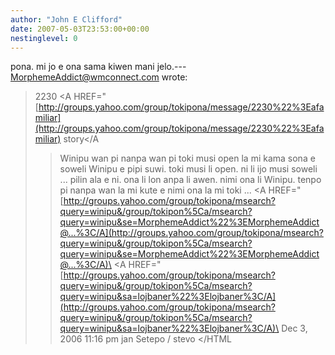 ```yaml
---
author: "John E Clifford"
date: 2007-05-03T23:53:00+00:00
nestinglevel: 0
---
```

pona. mi jo e ona sama kiwen mani jelo.---
 [MorphemeAddict@wmconnect.com](mailto://MorphemeAddict@wmconnect.com) wrote:

> 2230 <A HREF="[http://groups.yahoo.com/group/tokipona/message/2230%22%3Eafamiliar](http://groups.yahoo.com/group/tokipona/message/2230%22%3Eafamiliar) story</A
>> Winipu wan pi nanpa wan pi toki musi open la mi kama sona e soweli Winipu e
> pipi suwi. toki musi li open. ni li ijo musi soweli ... pilin ala e ni. ona li
> lon anpa li awen. nimi ona li Winipu. tenpo pi nanpa wan la mi kute e nimi ona
> la mi toki ... <A
>HREF="[http://groups.yahoo.com/group/tokipona/msearch?query=winipu&/group/tokipon%5Ca/msearch?query=winipu&se=MorphemeAddict%22%3EMorphemeAddict@...%3C/A](http://groups.yahoo.com/group/tokipona/msearch?query=winipu&/group/tokipon%5Ca/msearch?query=winipu&se=MorphemeAddict%22%3EMorphemeAddict@...%3C/A)\
>> <A
>HREF="[http://groups.yahoo.com/group/tokipona/msearch?query=winipu&/group/tokipon%5Ca/msearch?query=winipu&sa=lojbaner%22%3Elojbaner%3C/A](http://groups.yahoo.com/group/tokipona/msearch?query=winipu&/group/tokipon%5Ca/msearch?query=winipu&sa=lojbaner%22%3Elojbaner%3C/A)\
>> Dec 3, 2006
> 11:16 pm
>> jan Setepo / stevo </HTML
>>